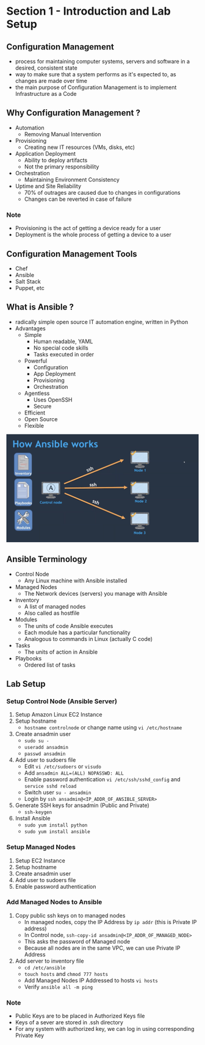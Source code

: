 # Section 1 - Introduction and Lab Setup
## Configuration Management

- process for maintaining computer systems, servers and software in a desired, consistent state
- way to make sure that a system performs as it's expected to, as changes are made over time
- the main purpose of Configuration Management is to implement Infrastructure as a Code

## Why Configuration Management ?

- Automation
	- Removing Manual Intervention
- Provisioning 
	- Creating new IT resources (VMs, disks, etc)
- Application Deployment
	- Ability to deploy artifacts
	- Not the primary responsibility
- Orchestration 
	- Maintaining Environment Consistency
- Uptime and Site Reliability 
	- 70% of outrages are caused due to changes in configurations
	- Changes can be reverted in case of failure

### Note

- Provisioning is the act of getting a device ready for a user
- Deployment is the whole process of getting a device to a user

## Configuration Management Tools

- Chef
- Ansible
- Salt Stack
- Puppet, etc

## What is Ansible ?

- radically simple open source IT automation engine, written in Python
- Advantages
	- Simple
		- Human readable, YAML
		- No special code skills
		- Tasks executed in order
	- Powerful
		- Configuration
		- App Deployment
		- Provisioning
		- Orchestration
	- Agentless
		- Uses OpenSSH
		- Secure
	- Efficient
	- Open Source
	- Flexible

![How Ansible Works](https://github.com/harsha-commit/ansible-notes/blob/main/Screenshots/how-ansible-works.png)

## Ansible Terminology

- Control Node
	- Any Linux machine with Ansible installed
- Managed Nodes
	- The Network devices (servers) you manage with Ansible
- Inventory
	- A list of managed nodes
	- Also called as hostfile
- Modules
	- The units of code Ansible executes
	- Each module has a particular functionality
	- Analogous to commands in Linux (actually C code)
- Tasks
	- The units of action in Ansible
- Playbooks
	- Ordered list of tasks

## Lab Setup

### Setup Control Node (Ansible Server)

1. Setup Amazon Linux EC2 Instance
2. Setup hostname 
	- `hostname controlnode` or change name using `vi /etc/hostname`
3. Create ansadmin user
	- `sudo su -`
	- `useradd ansadmin`
	- `passwd ansadmin`
4. Add user to sudoers file
	-  Edit `vi /etc/sudoers` or `visudo`
	- Add `ansadmin ALL=(ALL) NOPASSWD: ALL`
	- Enable password authentication `vi /etc/ssh/sshd_config` and `service sshd reload` 
	- Switch user `su - ansadmin`
	- Login by `ssh ansadmin@<IP_ADDR_OF_ANSIBLE_SERVER>`
5. Generate SSH keys for ansadmin (Public and Private)
	- `ssh-keygen`
6. Install Ansible
	- `sudo yum install python` 
	- `sudo yum install ansible`

### Setup Managed Nodes

1. Setup EC2 Instance
2. Setup hostname
3. Create ansadmin user
4. Add user to sudoers file
5. Enable password authentication

### Add Managed Nodes to Ansible

1. Copy public ssh keys on to managed nodes
	- In managed nodes, copy the IP Address by `ip addr` (this is Private IP address)
	- In Control node, `ssh-copy-id ansadmin@<IP_ADDR_OF_MANAGED_NODE>`
	- This asks the password of Managed node
	- Because all nodes are in the same VPC, we can use Private IP Address
2. Add server to inventory file
	- `cd /etc/ansible`
	- `touch hosts` and `chmod 777 hosts`
	- Add Managed Nodes IP Addressed to hosts `vi hosts`
	- Verify `ansible all -m ping`

### Note

- Public Keys are to be placed in Authorized Keys file
- Keys of a sever are stored in .ssh directory
- For any system with authorized key, we can log in using corresponding Private Key